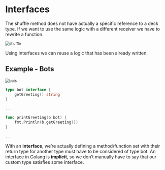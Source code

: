 # Interfaces

The shuffle method does not have actually a specific reference to a deck type. If we want to use the same logic with a different receiver we have to rewrite a function.

<img src="C:\Users\aless\Documents\Programmazione\GitHub\GolangExercises\5_Interfaces\bots\img\shuffle.png" alt="shuffle" style="zoom:80%;" />

Using interfaces we can reuse a logic that has been already written.

## Example - Bots

<img src="C:\Users\aless\Documents\Programmazione\GitHub\GolangExercises\5_Interfaces\bots\img\bots.png" alt="bots" style="zoom:80%;" />



```go
type bot interface {
	getGreeting() string
}

...

func printGreeting(b bot) {
	fmt.Println(b.getGreeting())
}

...
```

With an **interface**, we’re actually defining a method/function set with their return type for another type must have to be considered of type bot.
An interface in Golang is **implicit**, so we don’t manually have to say that our custom type satisfies some interface.

